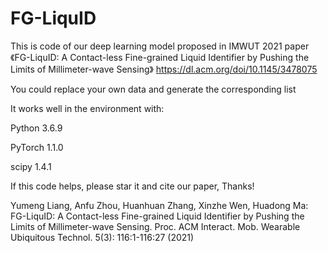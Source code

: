 # FG-LiquID
This is code of our deep learning model proposed in IMWUT 2021 paper 《FG-LiquID: A Contact-less Fine-grained Liquid Identifier by Pushing the Limits of Millimeter-wave Sensing》
https://dl.acm.org/doi/10.1145/3478075

You could replace your own data and generate the corresponding list 

It works well in the environment with:

Python 3.6.9

PyTorch 1.1.0

scipy 1.4.1




If this code helps, please star it and cite our paper, Thanks!

Yumeng Liang, Anfu Zhou, Huanhuan Zhang, Xinzhe Wen, Huadong Ma:
FG-LiquID: A Contact-less Fine-grained Liquid Identifier by Pushing the Limits of Millimeter-wave Sensing. Proc. ACM Interact. Mob. Wearable Ubiquitous Technol. 5(3): 116:1-116:27 (2021)
